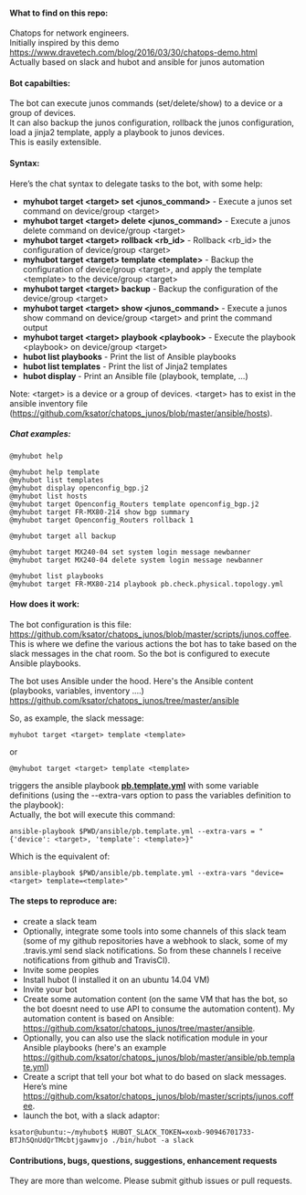 #### What to find on this repo:  
Chatops for network engineers.  
Initially inspired by this demo https://www.dravetech.com/blog/2016/03/30/chatops-demo.html  
Actually based on slack and hubot and ansible for junos automation  

#### Bot capabilties:
The bot can execute junos commands (set/delete/show) to a device or a group of devices.  
It can also backup the junos configuration, rollback the junos configuration, load a jinja2 template, apply a playbook to junos devices.  
This is easily extensible.    

#### Syntax: 
Here’s the chat syntax to delegate tasks to the bot, with some help:  
- **myhubot target \<target> set \<junos_command>** - Execute a junos set command on device/group \<target>
- **myhubot target \<target> delete \<junos_command>** - Execute a junos delete command on device/group \<target>
- **myhubot target \<target> rollback \<rb_id>** - Rollback \<rb_id> the configuration of device/group \<target>
- **myhubot target \<target> template \<template>** - Backup the configuration of device/group \<target>, and apply the template \<template> to the device/group \<target>
- **myhubot target \<target> backup** - Backup the configuration of the device/group \<target>
- **myhubot target \<target> show \<junos_command>** - Execute a junos show command on device/group \<target> and print the command output
- **myhubot target \<target> playbook \<playbook>** - Execute the playbook \<playbook> on device/group \<target>
- **hubot list playbooks** - Print the list of Ansible playbooks
- **hubot list templates** - Print the list of Jinja2 templates
- **hubot display <file>** - Print an Ansible file (playbook, template, ...)

Note: \<target> is a device or a group of devices. \<target> has to exist in the ansible inventory file (https://github.com/ksator/chatops_junos/blob/master/ansible/hosts).   

##### Chat examples:   
```
@myhubot help

@myhubot help template
@myhubot list templates
@myhubot display openconfig_bgp.j2
@myhubot list hosts
@myhubot target Openconfig_Routers template openconfig_bgp.j2
@myhubot target FR-MX80-214 show bgp summary 
@myhubot target Openconfig_Routers rollback 1

@myhubot target all backup

@myhubot target MX240-04 set system login message newbanner
@myhubot target MX240-04 delete system login message newbanner

@myhubot list playbooks
@myhubot target FR-MX80-214 playbook pb.check.physical.topology.yml
```


#### How does it work: 
The bot configuration is this file: https://github.com/ksator/chatops_junos/blob/master/scripts/junos.coffee. This is where we define the various actions the bot has to take based on the slack messages in the chat room.  So the bot is configured to execute Ansible playbooks.   

The bot uses Ansible under the hood. Here's the Ansible content (playbooks, variables, inventory ....) https://github.com/ksator/chatops_junos/tree/master/ansible   

So, as example, the slack message:   
```
myhubot target <target> template <template>    
```
or
```
@myhubot target <target> template <template>  
```
triggers the ansible playbook [**pb.template.yml**](https://github.com/ksator/chatops_junos/blob/master/ansible/pb.template.yml) with some variable definitions (using the --extra-vars option to pass the variables definition to the playbook):   
Actually, the bot will execute this command:  
```
ansible-playbook $PWD/ansible/pb.template.yml --extra-vars = "{'device': <target>, 'template': <template>}"
```
Which is the equivalent of: 
```
ansible-playbook $PWD/ansible/pb.template.yml --extra-vars "device=<target> template=<template>"  
```

#### The steps to reproduce are: 
-	create a slack team  
-	Optionally, integrate some tools into some channels of this slack team (some of my github repositories have a webhook to slack, some of my .travis.yml send slack notifications. So from these channels I receive notifications from github and TravisCI). 
-	Invite some peoples 
-	Install hubot (I installed it on an ubuntu 14.04 VM) 
-	Invite your bot 
-	Create some automation content (on the same VM that has the bot, so the bot doesnt need to use API to consume the automation content). My automation content is based on Ansible: https://github.com/ksator/chatops_junos/tree/master/ansible. 
- Optionally, you can also use the slack notification module in your Ansible playbooks (here's an example https://github.com/ksator/chatops_junos/blob/master/ansible/pb.template.yml)    
-	Create a script that tell your bot what to do based on slack messages. Here’s mine https://github.com/ksator/chatops_junos/blob/master/scripts/junos.coffee.  
- launch the bot, with a slack adaptor: 
```
ksator@ubuntu:~/myhubot$ HUBOT_SLACK_TOKEN=xoxb-90946701733-BTJh5QnUdQrTMcbtjgawmvjo ./bin/hubot -a slack
```

#### Contributions, bugs, questions, suggestions, enhancement requests
They are more than welcome. Please submit github issues or pull requests. 

